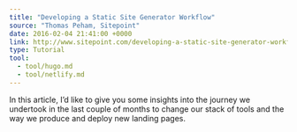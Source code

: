 ```yaml
---
title: "Developing a Static Site Generator Workflow"
source: "Thomas Peham, Sitepoint"
date: 2016-02-04 21:41:00 +0000
link: http://www.sitepoint.com/developing-a-static-site-generator-workflow/
type: Tutorial
tool:
  - tool/hugo.md
  - tool/netlify.md
---
```

In this article, I’d like to give you some insights into the journey we undertook in the last couple of months to change our stack of tools and the way we produce and deploy new landing pages.





